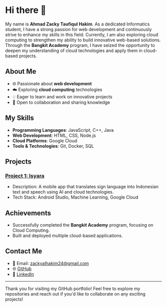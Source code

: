 # Hi there 👋

My name is **Ahmad Zacky Taufiqul Hakim**. As a dedicated Informatics student, I have a strong passion for web development and continuously strive to enhance my skills in this field. Currently, I am also exploring cloud computing to strengthen my ability to build innovative web-based solutions. Through the **Bangkit Academy** program, I have seized the opportunity to deepen my understanding of cloud technologies and apply them in cloud-based projects.

## About Me
- 🌐 Passionate about **web development**
- ☁️ Exploring **cloud computing** technologies
- 💡 Eager to learn and work on innovative projects
- 🤝 Open to collaboration and sharing knowledge

## My Skills
- **Programming Languages**: JavaScript, C++, Java
- **Web Development**: HTML, CSS, Node.js
- **Cloud Platforms**: Google Cloud
- **Tools & Technologies**: Git, Docker, SQL

## Projects
### [Project 1: Isyara](https://github.com/Isyara-project)
- Description: A mobile app that translates sign language into Indonesian text and speech using AI and cloud technologies.
- Tech Stack: Android Studio, Machine Learning, Google Cloud

## Achievements
- Successfully completed the **Bangkit Academy** program, focusing on Cloud Computing.
- Built and deployed multiple cloud-based applications.

## Contact Me
- 📧 Email: zackyalhakim24@gmail.com
- 🌐 [GitHub](https://github.com/zackyal24)
- 💼 [LinkedIn](https://www.linkedin.com/in/ahmad-zacky-taufiqul-hakim-025999240)

---
Thank you for visiting my GitHub portfolio! Feel free to explore my repositories and reach out if you'd like to collaborate on any exciting projects!


<!--
**zackyal24/zackyal24** is a ✨ _special_ ✨ repository because its `README.md` (this file) appears on your GitHub profile.

Here are some ideas to get you started:

- 🔭 I’m currently working on ...
- 🌱 I’m currently learning ...
- 👯 I’m looking to collaborate on ...
- 🤔 I’m looking for help with ...
- 💬 Ask me about ...
- 📫 How to reach me: ...
- 😄 Pronouns: ...
- ⚡ Fun fact: ...
-->
